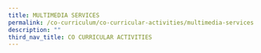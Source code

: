 ```yaml
---
title: MULTIMEDIA SERVICES
permalink: /co-curriculum/co-curricular-activities/multimedia-services
description: ""
third_nav_title: CO CURRICULAR ACTIVITIES
---
```

